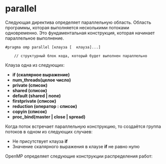 # parallel

Следующая директива определяет параллельную область. Область программы, которая выполняется несколькими потоками одновременно. Это фундаментальная конструкция, которая начинает параллельное выполнение.


```
#pragma omp parallel [клауза [  клауза]...]

    // структурный блок кода, который будет выполнен параллельно
```

Клауза одна из следующих:

* **if (скалярное выражение)**
* **num_threads(целое число)**
* **private (список)**
* **shared (список)**
* **default (shared | none)**
* **firstprivate (список)**
* **reduction (оператор : список)**
* **copyin (список)**
* **proc_bind(master | close | spread)**


Когда поток встречает параллельную конструкцию, то создаётся группа потоков в одном из следующих случаев:

* Не присутствует клауза **if**
* Значение скалярного выражения в клаузе **if** не равно нулю

OpenMP определяет следующие конструкции распределения работ:
